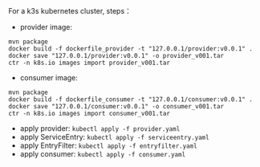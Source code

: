
For a k3s kubernetes cluster, steps：
- provider image:
```shell
mvn package
docker build -f dockerfile_provider -t "127.0.0.1/provider:v0.0.1" .
docker save "127.0.0.1/provider:v0.0.1" -o provider_v001.tar
ctr -n k8s.io images import provider_v001.tar
```
- consumer image:
```shell
mvn package
docker build -f dockerfile_consumer -t "127.0.0.1/consumer:v0.0.1" .
docker save "127.0.0.1/consumer:v0.0.1" -o consumer_v001.tar
ctr -n k8s.io images import consumer_v001.tar
```
- apply provider: `kubectl apply -f provider.yaml`
- apply ServiceEntry: `kubectl apply -f serviceentry.yaml`
- apply EntryFilter: `kubectl apply -f entryfilter.yaml`
- apply consumer: `kubectl apply -f consumer.yaml`